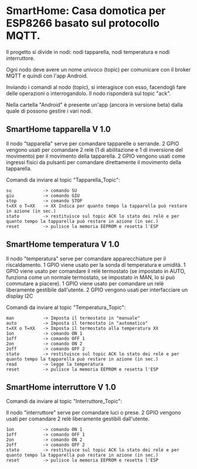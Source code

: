 # SmartHome: Casa domotica per ESP8266 basato sul protocollo MQTT.

Il progetto si divide in nodi: nodi tapparella, nodi temperatura e nodi interruttore.

Ogni nodo deve avere un nome univoco (topic) per comunicare con il broker MQTT e quindi con l'app Android.

Inviando i comandi al nodo (topic), si interagisce con esso, facendogli fare delle operazioni o interrogandolo. Il nodo risponderà sul topic "ack".

Nella cartella "Android" è presente un'app (ancora in versione beta) dalla quale di possono gestire i vari nodi.


## SmartHome tapparella V 1.0

Il nodo "tapparella" serve per comandare tapparelle o serrande.
2 GPIO vengono usati per comandare 2 relè (1 di abilitazione e 1 di inversione del movimento) per il movimento della tapparella.
2 GPIO vengono usati come ingressi fisici da pulsanti per comandare direttamente il movimento della tapparella.

Comandi da inviare al topic "Tapparella_Topic":

    su            -> comando SU
    giu           -> comando GIU
    stop          -> comando STOP
    t=XX o T=XX   -> XX Indica per quanto tempo la tapparella può restare in azione (in sec.)
    stato         -> restituisce sul topic ACK lo stato dei relè e per quanto tempo la tapparella può restare in azione (in sec.)
    reset         -> pulisce la memoria EEPROM e resetta l'ESP

## SmartHome temperatura V 1.0

Il nodo "temperatura" serve per comandare apparecchiature per il riscaldamento.
1 GPIO viene usato per la sonda di temperatura e umidità.
1 GPIO viene usato per comandare il relè termostato (se impostato in AUTO, funziona come un normale termostato, se impostato in MAN, lo si può commutare a piacere).
1 GPIO viene usato per comandare un relè liberamente gestibile dall'utente.
2 GPIO vengono usati per interfacciare un display I2C

Comandi da inviare al topic "Temperatura_Topic":

    man           -> Imposta il termostato in "manuale"
    auto          -> Imposta il termostato in "automatico"
    t=XX o T=XX   -> Imposta il termostato alla temperatura XX
    1on           -> comando ON 1
    1off          -> comando OFF 1
    2on           -> comando ON 2
    2off          -> comando OFF 2
    stato         -> restituisce sul topic ACK lo stato dei relè e per quanto tempo la tapparella può restare in azione (in sec.)
    read          -> legge la temperatura
    reset         -> pulisce la memoria EEPROM e resetta l'ESP

## SmartHome interruttore V 1.0

Comandi da inviare al topic "Interruttore_Topic":

Il nodo "interruttore" serve per comandare luci o prese.
2 GPIO vengono usati per comandare 2 relè liberamente gestibili dall'utente.

    1on           -> comando ON 1
    1off          -> comando OFF 1
    2on           -> comando ON 2
    2off          -> comando OFF 2
    stato         -> restituisce sul topic ACK lo stato dei relè e per quanto tempo la tapparella può restare in azione (in sec.)
    reset         -> pulisce la memoria EEPROM e resetta l'ESP
